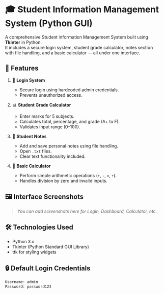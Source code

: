 # 🎓 Student Information Management System (Python GUI)

A comprehensive Student Information Management System built using **Tkinter** in Python.  
It includes a secure login system, student grade calculator, notes section with file handling, and a basic calculator — all under one interface.

## 🚀 Features

1. 🔐 **Login System**
   - Secure login using hardcoded admin credentials.
   - Prevents unauthorized access.

2. 📊 **Student Grade Calculator**
   - Enter marks for 5 subjects.
   - Calculates total, percentage, and grade (A+ to F).
   - Validates input range (0–100).

3. 📝 **Student Notes**
   - Add and save personal notes using file handling.
   - Open `.txt` files.
   - Clear text functionality included.

4. 🧮 **Basic Calculator**
   - Perform simple arithmetic operations (`+`, `-`, `×`, `÷`).
   - Handles division by zero and invalid inputs.

## 🖼️ Interface Screenshots

> _You can add screenshots here for Login, Dashboard, Calculator, etc._

## 🛠️ Technologies Used

- Python 3.x
- Tkinter (Python Standard GUI Library)
- ttk for styling widgets

## 🔒 Default Login Credentials

```txt
Username: admin  
Password: password123
